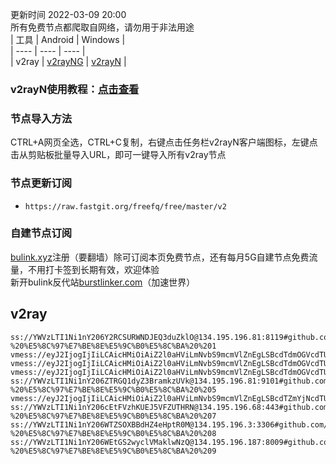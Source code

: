 更新时间 2022-03-09 20:00  
所有免费节点都爬取自网络，请勿用于非法用途  
|  工具  | Android  | Windows  |  
|  ----  | ----   | ----  |  
| v2ray  | [v2rayNG](https://github.com/2dust/v2rayNG/releases/download/1.6.28/v2rayNG_1.6.28_arm64-v8a.apk) | [v2rayN](https://github.com/2dust/v2rayN/releases/download/3.27/v2rayN-Core.zip) |  
### v2rayN使用教程：[点击查看](https://github.com/freefq/tutorials)  
### 节点导入方法  
CTRL+A网页全选，CTRL+C复制，右键点击任务栏v2rayN客户端图标，左键点击从剪贴板批量导入URL，即可一键导入所有v2ray节点  
### 节点更新订阅  
- `https://raw.fastgit.org/freefq/free/master/v2`  
### 自建节点订阅  
[bulink.xyz](https://bulink.xyz)注册（要翻墙）除可订阅本页免费节点，还有每月5G自建节点免费流量，不用打卡签到长期有效，欢迎体验  
新开bulink反代站[burstlinker.com](https://burstlinker.com)（加速世界）  
## v2ray  
```  
ss://YWVzLTI1Ni1nY206Y2RCSURWNDJEQ3duZklO@134.195.196.81:8119#github.com/freefq%20-%20%E5%8C%97%E7%BE%8E%E5%9C%B0%E5%8C%BA%20%201  
vmess://eyJ2IjogIjIiLCAicHMiOiAiZ2l0aHViLmNvbS9mcmVlZnEgLSBcdTdmOGVcdTU2ZmRcdTVmYjdcdTUxNGJcdTg0MjhcdTY1YWZcdTVkZGVcdThmYmVcdTYyYzlcdTY1YWZQc3ljaHpcdTY1NzBcdTYzNmVcdTRlMmRcdTVmYzMgMiIsICJhZGQiOiAiNDUuMzUuODQuMTYyIiwgInBvcnQiOiAiNDQzIiwgImlkIjogImFiYTUwZGQ0LTU0ODQtM2IwNS1iMTRhLTQ2NjFjYWY4NjJkNSIsICJhaWQiOiAiNCIsICJzY3kiOiAiYXV0byIsICJuZXQiOiAid3MiLCAidHlwZSI6ICJub25lIiwgImhvc3QiOiAiIiwgInBhdGgiOiAiL3dzIiwgInRscyI6ICJ0bHMiLCAic25pIjogIiJ9  
vmess://eyJ2IjogIjIiLCAicHMiOiAiZ2l0aHViLmNvbS9mcmVlZnEgLSBcdTdmOGVcdTU2ZmRcdTVmYjdcdTUxNGJcdTg0MjhcdTY1YWZcdTVkZGVcdThmYmVcdTYyYzlcdTY1YWZQc3ljaHpcdTY1NzBcdTYzNmVcdTRlMmRcdTVmYzMgMyIsICJhZGQiOiAidWExLnV1djIuY28udWsiLCAicG9ydCI6ICI0NDMiLCAiaWQiOiAiYWJhNTBkZDQtNTQ4NC0zYjA1LWIxNGEtNDY2MWNhZjg2MmQ1IiwgImFpZCI6ICI0IiwgInNjeSI6ICJhdXRvIiwgIm5ldCI6ICJ3cyIsICJ0eXBlIjogIm5vbmUiLCAiaG9zdCI6ICJ1YTEudXV2Mi5jby51ayIsICJwYXRoIjogIi93cyIsICJ0bHMiOiAidGxzIiwgInNuaSI6ICIifQ==  
vmess://eyJ2IjogIjIiLCAicHMiOiAiZ2l0aHViLmNvbS9mcmVlZnEgLSBcdTdmOGVcdTU2ZmRcdTVmYjdcdTUxNGJcdTg0MjhcdTY1YWZcdTVkZGVcdThmYmVcdTYyYzlcdTY1YWZQc3ljaHpcdTY1NzBcdTYzNmVcdTRlMmRcdTVmYzMgNCIsICJhZGQiOiAidXNhLWRhbGxhcy5sdnVmdC5jb20iLCAicG9ydCI6ICI0NDMiLCAiaWQiOiAiYWJhNTBkZDQtNTQ4NC0zYjA1LWIxNGEtNDY2MWNhZjg2MmQ1IiwgImFpZCI6ICI0IiwgIm5ldCI6ICJ3cyIsICJ0eXBlIjogIm5vbmUiLCAiaG9zdCI6ICJ1c2EtZGFsbGFzLmx2dWZ0LmNvbSIsICJwYXRoIjogIi93cyIsICJ0bHMiOiAidGxzIn0=  
ss://YWVzLTI1Ni1nY206ZTRGQ1dyZ3BramkzUVk@134.195.196.81:9101#github.com/freefq%20-%20%E5%8C%97%E7%BE%8E%E5%9C%B0%E5%8C%BA%20%205  
vmess://eyJ2IjogIjIiLCAicHMiOiAiZ2l0aHViLmNvbS9mcmVlZnEgLSBcdTZmYjNcdTU5MjdcdTUyMjlcdTRlOWEgIDYiLCAiYWRkIjogIjIwMi42MS4xNDEuMTMwIiwgInBvcnQiOiAiNDQzIiwgImlkIjogImFiYTUwZGQ0LTU0ODQtM2IwNS1iMTRhLTQ2NjFjYWY4NjJkNSIsICJhaWQiOiAiNCIsICJuZXQiOiAid3MiLCAidHlwZSI6ICJub25lIiwgImhvc3QiOiAiMjAyLjYxLjE0MS4xMzAiLCAicGF0aCI6ICIvd3MiLCAidGxzIjogInRscyJ9  
ss://YWVzLTI1Ni1nY206cEtFVzhKUEJ5VFZUTHRN@134.195.196.68:443#github.com/freefq%20-%20%E5%8C%97%E7%BE%8E%E5%9C%B0%E5%8C%BA%20%207  
ss://YWVzLTI1Ni1nY206WTZSOXBBdHZ4eHptR0M@134.195.196.3:3306#github.com/freefq%20-%20%E5%8C%97%E7%BE%8E%E5%9C%B0%E5%8C%BA%20%208  
ss://YWVzLTI1Ni1nY206WEtGS2wyclVMaklwNzQ@134.195.196.187:8009#github.com/freefq%20-%20%E5%8C%97%E7%BE%8E%E5%9C%B0%E5%8C%BA%20%209  
```  
